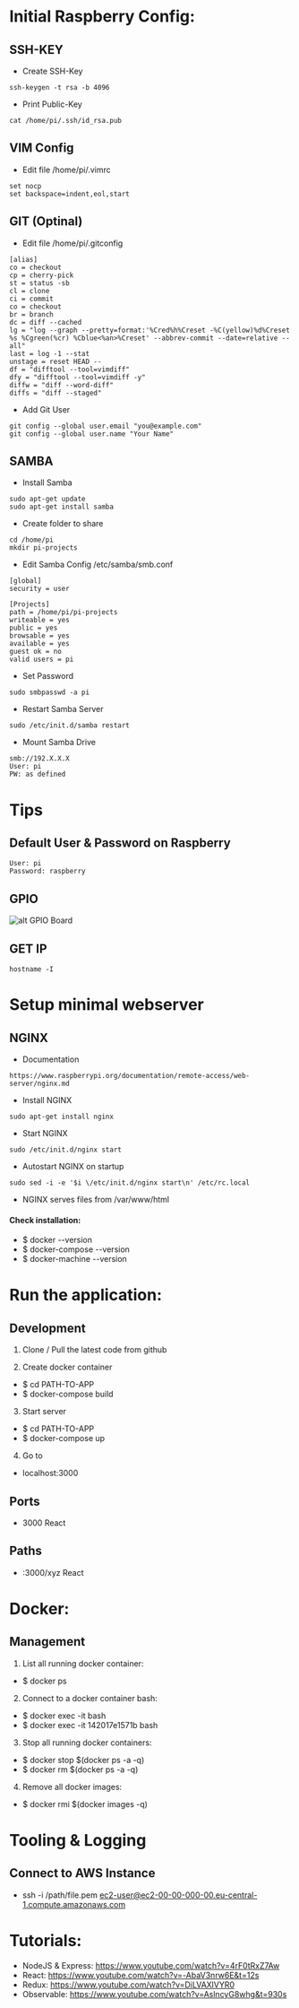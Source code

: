 # Initial Raspberry Config:

## SSH-KEY
 * Create SSH-Key
```
ssh-keygen -t rsa -b 4096 
```
 
 * Print Public-Key
```
cat /home/pi/.ssh/id_rsa.pub
```

## VIM Config
 * Edit file /home/pi/.vimrc
```
set nocp
set backspace=indent,eol,start
```

## GIT (Optinal)
 * Edit file /home/pi/.gitconfig
```
[alias]
co = checkout
cp = cherry-pick
st = status -sb
cl = clone
ci = commit
co = checkout
br = branch
dc = diff --cached
lg = "log --graph --pretty=format:'%Cred%h%Creset -%C(yellow)%d%Creset %s %Cgreen(%cr) %Cblue<%an>%Creset' --abbrev-commit --date=relative --all"
last = log -1 --stat
unstage = reset HEAD --
df = "difftool --tool=vimdiff"
dfy = "difftool --tool=vimdiff -y"
diffw = "diff --word-diff"
diffs = "diff --staged"
```
 
 * Add Git User
```
git config --global user.email "you@example.com"
git config --global user.name "Your Name"
```

## SAMBA
 * Install Samba
```
sudo apt-get update
sudo apt-get install samba
```

 * Create folder to share
```
cd /home/pi
mkdir pi-projects
``` 

 * Edit Samba Config /etc/samba/smb.conf
```
[global]
security = user

[Projects]
path = /home/pi/pi-projects
writeable = yes
public = yes
browsable = yes
available = yes
guest ok = no
valid users = pi
```

 * Set Password
```
sudo smbpasswd -a pi
```

 * Restart Samba Server
```
sudo /etc/init.d/samba restart
```

* Mount Samba Drive
```
smb://192.X.X.X
User: pi
PW: as defined
```


# Tips

## Default User & Password on Raspberry
```
User: pi
Password: raspberry
```

## GPIO
![alt GPIO Board](https://www.raspberrypi.org/documentation/usage/gpio/images/gpio-numbers-pi2.png)

## GET IP
```
hostname -I
```


# Setup minimal webserver

## NGINX
* Documentation
```
https://www.raspberrypi.org/documentation/remote-access/web-server/nginx.md
```

* Install NGINX
```
sudo apt-get install nginx
```

* Start NGINX
```
sudo /etc/init.d/nginx start
```

* Autostart NGINX on startup
```
sudo sed -i -e '$i \/etc/init.d/nginx start\n' /etc/rc.local
```

* NGINX serves files from /var/www/html











#### Check installation:  
  * $ docker --version  
  * $ docker-compose --version  
  * $ docker-machine --version  

 
# Run the application:
## Development
1. Clone / Pull the latest code from github 
  
2. Create docker container  
  * $ cd PATH-TO-APP  
  * $ docker-compose build
  
3. Start server  
  * $ cd PATH-TO-APP  
  * $ docker-compose up

4. Go to 
  * localhost:3000

## Ports
  * 3000 React

## Paths
  * :3000/xyz React


# Docker:
## Management
1. List all running docker container:  
  * $ docker ps 

2. Connect to a docker container bash:  
  * $ docker exec -it <CONTAINER-ID> bash
  * $ docker exec -it 142017e1571b bash

3. Stop all running docker containers:  
  * $ docker stop $(docker ps -a -q) 
  * $ docker rm $(docker ps -a -q) 

4. Remove all docker images:
  * $ docker rmi $(docker images -q)


# Tooling & Logging
## Connect to AWS Instance
  * ssh -i /path/file.pem ec2-user@ec2-00-00-000-00.eu-central-1.compute.amazonaws.com
  

# Tutorials:
  * NodeJS & Express: https://www.youtube.com/watch?v=4rF0tRxZ7Aw
  * React: https://www.youtube.com/watch?v=-AbaV3nrw6E&t=12s
  * Redux: https://www.youtube.com/watch?v=DiLVAXlVYR0
  * Observable: https://www.youtube.com/watch?v=AslncyG8whg&t=930s

